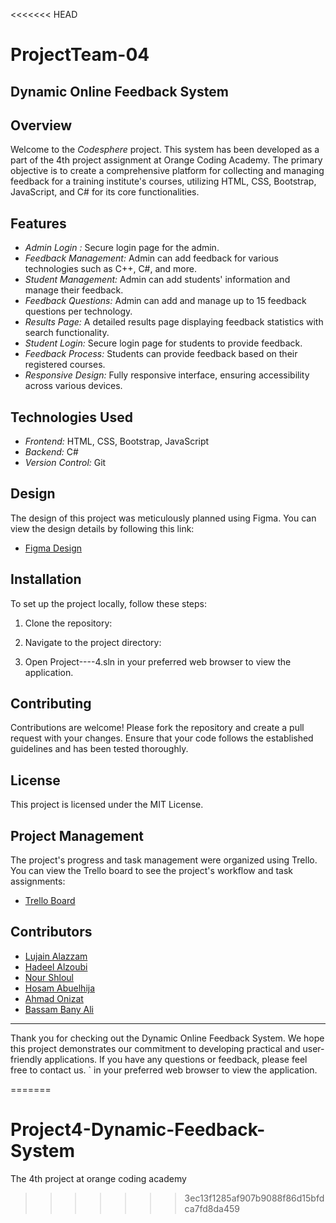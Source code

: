 <<<<<<< HEAD
# ProjectTeam-04
## Dynamic Online Feedback System

## Overview
Welcome to the *Codesphere* project. This system has been developed as a part of the 4th project assignment at Orange Coding Academy. The primary objective is to create a comprehensive platform for collecting and managing feedback for a training institute's courses, utilizing HTML, CSS, Bootstrap, JavaScript, and C# for its core functionalities.

## Features
- *Admin Login :* Secure login page for the admin.
- *Feedback Management:* Admin can add feedback for various technologies such as C++, C#, and more.
- *Student Management:* Admin can add students' information and manage their feedback.
- *Feedback Questions:* Admin can add and manage up to 15 feedback questions per technology.
- *Results Page:* A detailed results page displaying feedback statistics with search functionality.
- *Student Login:* Secure login page for students to provide feedback.
- *Feedback Process:* Students can provide feedback based on their registered courses.
- *Responsive Design:* Fully responsive interface, ensuring accessibility across various devices.

## Technologies Used
- *Frontend:* HTML, CSS, Bootstrap, JavaScript
- *Backend:* C#
- *Version Control:* Git

## Design
The design of this project was meticulously planned using Figma. You can view the design details by following this link:
- [Figma Design](https://www.figma.com/design/4XfeTelFjKXAx0xDaIIKGT/Untitled?node-id=2-3&t=bRzoCz5LMTl0wZxt-1)

## Installation
To set up the project locally, follow these steps:

1. Clone the repository:
    
2. Navigate to the project directory:

3. Open Project----4.sln in your preferred web browser to view the application.

## Contributing

Contributions are welcome! Please fork the repository and create a pull request with your changes. Ensure that your code follows the established guidelines and has been tested thoroughly.

## License
This project is licensed under the MIT License.

## Project Management
The project's progress and task management were organized using Trello. You can view the Trello board to see the project's workflow and task assignments:
- [Trello Board](https://trello.com/b/xFfrapy4/groub3)

## Contributors
- [Lujain Alazzam](https://github.com/lujain988)
- [Hadeel Alzoubi](https://github.com/Hadeel-Alzoubi)
- [Nour Shloul](https://github.com/NourShloul)
- [Hosam Abuelhija](https://github.com/hosam-abuelhija)
- [Ahmad Onizat](https://github.com/a7madddddd)
- [Bassam Bany Ali](https://github.com/BassamBanyAli)
 ---

Thank you for checking out the Dynamic Online Feedback System. We hope this project demonstrates our commitment to developing practical and user-friendly applications. If you have any questions or feedback, please feel free to contact us.
` in your preferred web browser to view the application.

=======
# Project4-Dynamic-Feedback-System
The 4th project at orange coding academy 
>>>>>>> 3ec13f1285af907b9088f86d15bfdca7fd8da459
